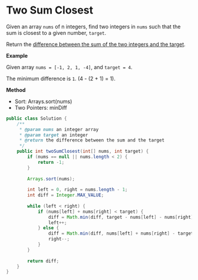 # Two Sum Closest

Given an array `nums` of n integers, find two integers in `nums` such that the sum is closest to a given number, `target`.

Return the <u>difference between the sum of the two integers and the target</u>.

**Example**

Given array `nums = [-1, 2, 1, -4]`, and `target = 4`.

The minimum difference is `1`. (4 - (2 + 1) = 1).





**Method**

* Sort: Arrays.sort(nums)
* Two Pointers: minDiff

```java
public class Solution {
    /**
     * @param nums an integer array
     * @param target an integer
     * @return the difference between the sum and the target
     */
    public int twoSumClosest(int[] nums, int target) {
        if (nums == null || nums.length < 2) {
            return -1;
        }
        
        Arrays.sort(nums);
        
        int left = 0, right = nums.length - 1;
        int diff = Integer.MAX_VALUE;
        
        while (left < right) {
            if (nums[left] + nums[right] < target) {
                diff = Math.min(diff, target - nums[left] - nums[right]);
                left++;
            } else {
                diff = Math.min(diff, nums[left] + nums[right] - target);
                right--;
            }
        }
        
        return diff;
    }
}

```

